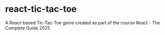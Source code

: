 # react-tic-tac-toe
 A React-based Tic-Tac-Toe game created as part of the course React - The Complete Guide 2025
